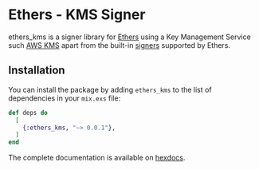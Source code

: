 # Ethers - KMS Signer

ethers_kms is a signer library for [Ethers](https://github.com/ExWeb3/elixir_ethers) using a Key Management Service such [AWS KMS](https://aws.amazon.com/kms/) apart from the built-in [signers](https://github.com/ExWeb3/elixir_ethers/blob/main/lib/ethers/signer/local.ex) supported by Ethers.


## Installation

You can install the package by adding `ethers_kms` to the list of
dependencies in your `mix.exs` file:

```elixir
def deps do
  [
    {:ethers_kms, "~> 0.0.1"},
  ]
end
```

The complete documentation is available on [hexdocs](https://hexdocs.pm/ethers_kms).
